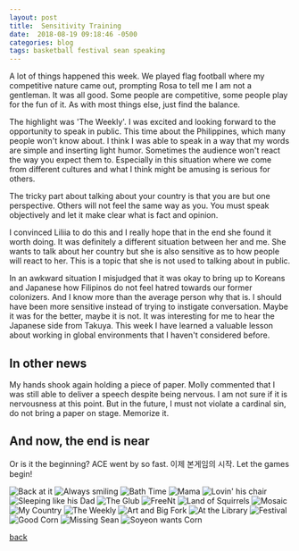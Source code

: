 ```yaml
---
layout: post
title:  Sensitivity Training
date:  2018-08-19 09:18:46 -0500
categories: blog 
tags: basketball festival sean speaking
---
```


A lot of things happened this week. We played flag football where my competitive nature came out, prompting Rosa to tell me I am not a gentleman. It was all good. Some people are competitive, some people play for the fun of it. As with most things else, just find the balance.

The highlight was 'The Weekly'. I was excited and looking forward to the opportunity to speak in public. This time about the Philippines, which many people won't know about. I think I was able to speak in a way that my words are simple and inserting light humor. Sometimes the audience won't react the way you expect them to. Especially in this situation where we come from different cultures and what I think might be amusing is serious for others.

The tricky part about talking about your country is that you are but one perspective. Others will not feel the same way as you. You must speak objectively and let it make clear what is fact and opinion.

I convinced Liliia to do this and I really hope that in the end she found it worth doing. It was definitely a different situation between her and me. She wants to talk about her country but she is also sensitive as to how people will react to her. This is a topic that she is not used to talking about in public. 

In an awkward situation I misjudged that it was okay to bring up to Koreans and Japanese how Filipinos do not feel hatred towards our former colonizers. And I know more than the average person why that is. I should have been more sensitive instead of trying to instigate conversation. Maybe it was for the better, maybe it is not. It was interesting for me to hear the Japanese side from Takuya. This week I have learned a valuable lesson about working in global environments that I haven't considered before.

## In other news

My hands shook again holding a piece of paper. Molly commented that I was still able to deliver a speech despite being nervous. I am not sure if it is nervousness at this point. But in the future, I must not violate a cardinal sin, do not bring a paper on stage. Memorize it.

## And now, the end is near

Or is it the beginning? ACE went by so fast. 이제 본게임의 시작. Let the games begin!

![](/assets/img/1808/20180812-backatit.jpg "Back at it")
![](/assets/img/1808/20180813-alwayssmiling.jpg "Always smiling")
![](/assets/img/1808/20180813-bathtime.jpg "Bath Time")
![](/assets/img/1808/20180813-eomma.jpg "Mama")
![](/assets/img/1808/20180813-lovinhischair.jpg "Lovin' his chair")
![](/assets/img/1808/20180814-sleepslikehisdad.jpg "Sleeping like his Dad")
![](/assets/img/1808/20180815-theglub.jpg "The Glub")
![](/assets/img/1808/20180817-freentteam.jpg "FreeNt")
![](/assets/img/1808/20180817-landofsquirrels.jpg "Land of Squirrels")
![](/assets/img/1808/20180817-mosaic.jpg "Mosaic")
![](/assets/img/1808/20180817-mycountry.jpg "My Country")
![](/assets/img/1808/20180817-theweekly.jpg "The Weekly")
![](/assets/img/1808/20180818-artandbigfork.jpg "Art and Big Fork")
![](/assets/img/1808/20180818-atthelibrary.jpg "At the Library")
![](/assets/img/1808/20180818-festival.jpg "Festival")
![](/assets/img/1808/20180818-goodcorn.jpg "Good Corn")
![](/assets/img/1808/20180818-missingsean.jpg "Missing Sean")
![](/assets/img/1808/20180818-soyeonwantscorn.jpg "Soyeon wants Corn")

[back](/blog)
